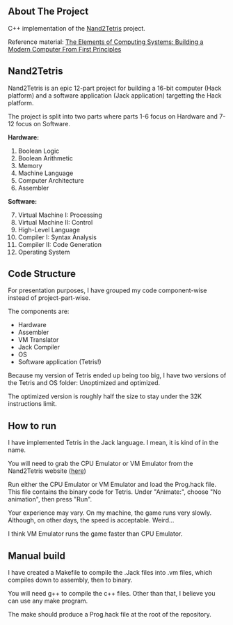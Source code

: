 <!-- ABOUT THE PROJECT -->
## About The Project

C++ implementation of the [Nand2Tetris](https://www.nand2tetris.org/) project.

Reference material: [The Elements of Computing Systems: Building a Modern Computer From First Principles](https://www.nand2tetris.org/book)

<!-- Nand2Tetris -->
## Nand2Tetris

Nand2Tetris is an epic 12-part project for building a 16-bit computer (Hack platform) and a software application (Jack application) targetting the Hack platform.

The project is split into two parts where parts 1-6 focus on Hardware and 7-12 focus on Software.

**Hardware:**

1. Boolean Logic
2. Boolean Arithmetic
3. Memory
4. Machine Language
5. Computer Architecture
6. Assembler

**Software:**

7. Virtual Machine I: Processing
8. Virtual Machine II: Control
9. High-Level Language
10. Compiler I: Syntax Analysis
11. Compiler II: Code Generation
12. Operating System


## Code Structure

For presentation purposes, I have grouped my code component-wise instead of project-part-wise.

The components are:
* Hardware
* Assembler
* VM Translator
* Jack Compiler
* OS
* Software application (Tetris!)

Because my version of Tetris ended up being too big, I have two versions of the Tetris and OS folder: Unoptimized and optimized.

The optimized version is roughly half the size to stay under the 32K instructions limit.

## How to run

I have implemented Tetris in the Jack language. I mean, it is kind of in the name.

You will need to grab the CPU Emulator or VM Emulator from the Nand2Tetris website ([here](https://www.nand2tetris.org/software))

Run either the CPU Emulator or VM Emulator and load the Prog.hack file. This file contains the binary code for Tetris.
Under "Animate:", choose "No animation", then press "Run".

Your experience may vary. On my machine, the game runs very slowly. Although, on other days, the speed is acceptable. Weird...

I think VM Emulator runs the game faster than CPU Emulator.

## Manual build

I have created a Makefile to compile the .Jack files into .vm files, which compiles down to assembly, then to binary.

You will need g++ to compile the c++ files. Other than that, I believe you can use any make program.

The make should produce a Prog.hack file at the root of the repository.
